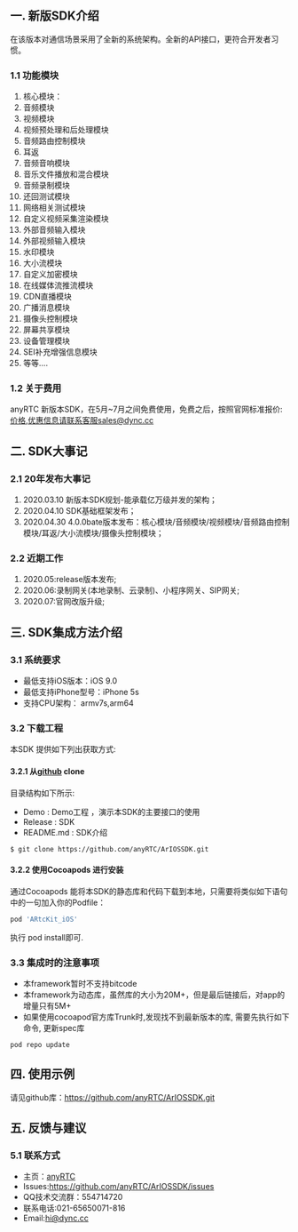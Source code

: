 ## 一. 新版SDK介绍

在该版本对通信场景采用了全新的系统架构。全新的API接口，更符合开发者习惯。

### 1.1 功能模块

1. 核心模块：
2. 音频模块
3. 视频模块
4. 视频预处理和后处理模块
5. 音频路由控制模块
6. 耳返
7. 音频音响模块
8. 音乐文件播放和混合模块
9. 音频录制模块
10. 还回测试模块
11. 网络相关测试模块
12. 自定义视频采集渲染模块
13. 外部音频输入模块
14. 外部视频输入模块
15. 水印模块
16. 大小流模块
17. 自定义加密模块
18. 在线媒体流推流模块
19. CDN直播模块
20. 广播消息模块
21. 摄像头控制模块
22. 屏幕共享模块
23. 设备管理模块
24. SEI补充增强信息模块
25. 等等....

### 1.2 关于费用
anyRTC 新版本SDK，在5月~7月之间免费使用，免费之后，按照官网标准报价:[价格](https://www.anyrtc.io/price),优惠信息请联系客服sales@dync.cc

## 二. SDK大事记 
### 2.1 20年发布大事记  
1. 2020.03.10 新版本SDK规划-能承载亿万级并发的架构；
1. 2020.04.10 SDK基础框架发布；
1. 2020.04.30 4.0.0bate版本发布：核心模块/音频模块/视频模块/音频路由控制模块/耳返/大小流模块/摄像头控制模块；

### 2.2 近期工作   

1. 2020.05:release版本发布;
2. 2020.06:录制网关(本地录制、云录制)、小程序网关、SIP网关;
3. 2020.07:官网改版升级;

## 三. SDK集成方法介绍   
### 3.1 系统要求    
* 最低支持iOS版本：iOS 9.0
* 最低支持iPhone型号：iPhone 5s
* 支持CPU架构： armv7s,arm64

### 3.2 下载工程
本SDK 提供如下列出获取方式:     

#### 3.2.1 从[github](<https://github.com/anyRTC/ArIOSSDK.git>) clone

目录结构如下所示:  
- Demo        : Demo工程 ，演示本SDK的主要接口的使用
- Release  : SDK
- README.md    : SDK介绍

```
$ git clone https://github.com/anyRTC/ArIOSSDK.git
```

#### 3.2.2 使用Cocoapods 进行安装    
通过Cocoapods 能将本SDK的静态库和代码下载到本地，只需要将类似如下语句中的一句加入你的Podfile：   
```ruby
pod 'ARtcKit_iOS'
```
执行 pod install即可.  

### 3.3 集成时的注意事项
* 本framework暂时不支持bitcode
* 本framework为动态库，虽然库的大小为20M+，但是最后链接后，对app的增量只有5M+
* 如果使用cocoapod官方库Trunk时,发现找不到最新版本的库, 需要先执行如下命令, 更新spec库
```
pod repo update
```

## 四. 使用示例
请见github库：<https://github.com/anyRTC/ArIOSSDK.git>

## 五. 反馈与建议
### 5.1 联系方式

* 主页：[anyRTC](https://www.anyrtc.io/)
* Issues:<https://github.com/anyRTC/ArIOSSDK/issues>
* QQ技术交流群：554714720
* 联系电话:021-65650071-816
* Email:[hi@dync.cc](mailto:hi@dync.cc)
